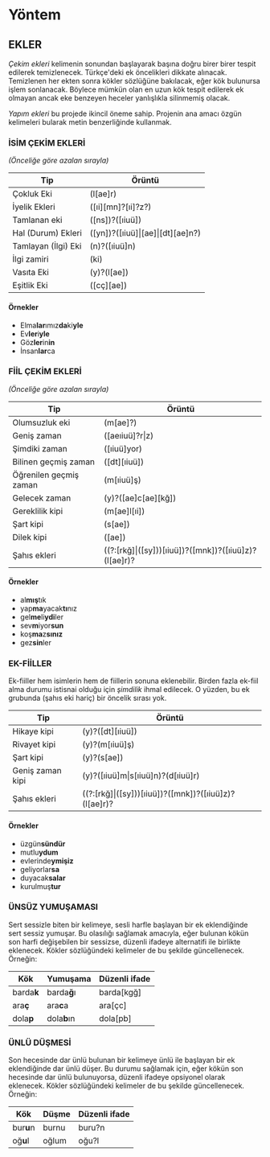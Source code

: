 # Yöntem

## EKLER

_Çekim ekleri_ kelimenin sonundan başlayarak başına doğru birer birer tespit edilerek temizlenecek. Türkçe'deki ek öncelikleri dikkate alınacak. Temizlenen her ekten sonra kökler sözlüğüne bakılacak, eğer kök bulunursa işlem sonlanacak. Böylece mümkün olan en uzun kök tespit edilerek ek olmayan ancak eke benzeyen heceler yanlışlıkla silinmemiş olacak.

_Yapım ekleri_ bu projede ikincil öneme sahip. Projenin ana amacı özgün kelimeleri bularak metin benzerliğinde kullanmak.

### İSİM ÇEKİM EKLERİ
_(Önceliğe göre azalan sırayla)_

| Tip | Örüntü|
| --- | --- |
| Çokluk Eki | (l[ae]r) |
| İyelik Ekleri | ([ıi][mn]?[ıi]?z?) |
| Tamlanan eki | ([ns])?([ıiuü]) |
| Hal (Durum) Ekleri| ([yn])?([ıiuü]\|[ae]\|[dt][ae]n?) |
| Tamlayan (İlgi) Eki| (n)?([ıiuü]n) |
| İlgi zamiri | (ki) |
| Vasıta Eki | (y)?(l[ae]) |
| Eşitlik Eki | ([cç][ae]) |

#### Örnekler

- Elma**lar**ımız**da**ki**yle**
- Ev**ler**i**yle**
- Göz**ler**in**in**
- İnsan**lar**ca

### FİİL ÇEKİM EKLERİ
_(Önceliğe göre azalan sırayla)_

| Tip | Örüntü|
| --- | --- |
| Olumsuzluk eki  | (m[ae]?) |
| Geniş zaman  | ([aeıiuü]?r\|z) |
| Şimdiki zaman | ([ıiuü]yor) |
| Bilinen geçmiş zaman | ([dt][ıiuü]) |
| Öğrenilen geçmiş zaman  | (m[ıiuü]ş) |
| Gelecek zaman | (y)?([ae]c[ae][kğ]) |
| Gereklilik kipi  | (m[ae]l[ıi]) |
| Şart kipi  | (s[ae]) |
| Dilek kipi | ([ae]) |
| Şahıs ekleri | ((?:[rkğ]\|([sy]))[ıiuü])?([mnk])?([ıiuü]z)?(l[ae]r)? |

#### Örnekler

- al**mış**tık
- yap**ma**yacak**tı**nız
- gel**me**li**ydi**ler
- sev**m**iyor**sun**
- koş**ma**z**sınız**
- gez**sin**ler

### EK-FİİLLER

Ek-fiiller hem isimlerin hem de fiillerin sonuna eklenebilir. Birden fazla ek-fiil alma durumu istisnai olduğu için _şimdilik_ ihmal edilecek. O yüzden,  bu ek grubunda (şahıs eki hariç) bir öncelik sırası yok.

| Tip | Örüntü|
| --- | --- |
| Hikaye kipi  | (y)?([dt][ıiuü]) |
| Rivayet kipi  | (y)?(m[ıiuü]ş) |
| Şart kipi  | (y)?(s[ae]) |
| Geniş zaman kipi  | (y)?([ıiuü]m\|s[ıiuü]n)?(d[ıiuü]r) |
| Şahıs ekleri | ((?:[rkğ]\|([sy]))[ıiuü])?([mnk])?([ıiuü]z)?(l[ae]r)? |

#### Örnekler

 - üzgün**sündür**
 - mutlu**ydum**
 - evlerinde**ymişiz**
 - geliyorlar**sa**
 - duyacak**salar**
 - kurulmuş**tur**


### ÜNSÜZ YUMUŞAMASI

Sert sessizle biten bir kelimeye, sesli harfle başlayan bir ek eklendiğinde sert sessiz yumuşar. Bu olasılığı sağlamak amacıyla, eğer bulunan kökün son harfi değişebilen bir sessizse, düzenli ifadeye alternatifi ile birlikte eklenecek. Kökler sözlüğündeki kelimeler de bu şekilde güncellenecek. Örneğin:

| Kök | Yumuşama | Düzenli ifade |
| --- | --- | --- |
| barda**k** | barda**ğ**ı | barda[kgğ] |
| ara**ç** | ara**c**a  | ara[çc] |
| dola**p** | dola**b**ın | dola[pb] |

### ÜNLÜ DÜŞMESİ

Son hecesinde dar ünlü bulunan bir kelimeye ünlü ile başlayan bir ek eklendiğinde dar ünlü düşer. Bu durumu sağlamak için, eğer kökün son hecesinde dar ünlü bulunuyorsa, düzenli ifadeye opsiyonel olarak eklenecek. Kökler sözlüğündeki kelimeler de bu şekilde güncellenecek. Örneğin:

| Kök | Düşme | Düzenli ifade |
| --- | --- | --- |
| bur**u**n | burnu | buru?n |
| oğ**u**l | oğlum  | oğu?l |
